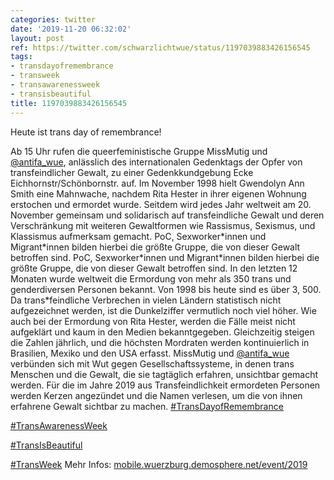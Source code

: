 ```yaml
---
categories: twitter
date: '2019-11-20 06:32:02'
layout: post
ref: https://twitter.com/schwarzlichtwue/status/1197039883426156545
tags:
- transdayofremembrance
- transweek
- transawarenessweek
- transisbeautiful
title: 1197039883426156545
---
```

Heute ist trans day of remembrance!



Ab 15 Uhr rufen die queerfeministische Gruppe MissMutig und [@antifa_wue](https://twitter.com/antifa_wue), anlässlich des internationalen Gedenktags der Opfer von transfeindlicher Gewalt, zu einer Gedenkkundgebung Ecke Eichhornstr/Schönbornstr. auf.
Im November 1998 hielt Gwendolyn Ann Smith eine Mahnwache, nachdem Rita Hester in ihrer eigenen Wohnung erstochen und ermordet wurde. Seitdem wird jedes Jahr weltweit am 20. November gemeinsam und solidarisch auf transfeindliche Gewalt und deren Verschränkung mit weiteren 
Gewaltformen wie Rassismus, Sexismus, und Klassismus aufmerksam gemacht. PoC, Sexworker\*innen und Migrant\*innen bilden hierbei die größte Gruppe, die von dieser Gewalt betroffen sind.
PoC, Sexworker\*innen und Migrant\*innen bilden hierbei die größte Gruppe, die von dieser Gewalt betroffen sind. In den letzten 12 Monaten wurde weltweit die Ermordung von mehr als 350 trans und genderdiversen Personen bekannt.
Von 1998 bis heute sind es über 3, 500. Da trans\*feindliche Verbrechen in vielen Ländern statistisch nicht aufgezeichnet werden, ist die Dunkelziffer vermutlich noch viel höher.
Wie auch bei der Ermordung von Rita Hester, werden die Fälle meist nicht aufgeklärt und kaum in den Medien bekanntgegeben. Gleichzeitig steigen die Zahlen jährlich, und die höchsten Mordraten werden kontinuierlich in Brasilien, Mexiko und den USA erfasst.
MissMutig und [@antifa_wue](https://twitter.com/antifa_wue) verbünden sich mit Wut gegen Gesellschaftssysteme, in denen trans Menschen und die Gewalt, die sie tagtäglich erfahren, unsichtbar gemacht werden.
Für die im Jahre 2019 aus Transfeindlichkeit ermordeten Personen werden Kerzen angezündet und die Namen verlesen, um die von ihnen erfahrene Gewalt sichtbar zu machen.
[#TransDayofRemembrance](/t/transdayofremembrance)

[#TransAwarenessWeek](/t/transawarenessweek)

[#TransIsBeautiful](/t/transisbeautiful) 

[#TransWeek](/t/transweek)
Mehr Infos: [mobile.wuerzburg.demosphere.net/event/2019](https://mobile.wuerzburg.demosphere.net/event/2019)
